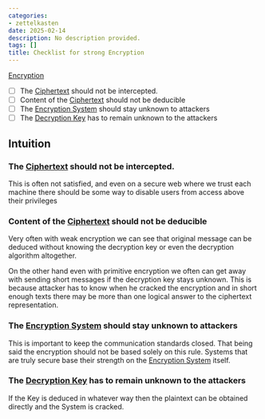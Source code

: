 ```yaml
---
categories:
- zettelkasten
date: 2025-02-14
description: No description provided.
tags: []
title: Checklist for strong Encryption
---
```


[Encryption](Encryption.md)

- [ ] The [Ciphertext](Ciphertext.md) should not be intercepted. 
- [ ] Content of the [Ciphertext](Ciphertext.md) should not be deducible
- [ ] The [Encryption System](Encryption%20System) should stay unknown to attackers
- [ ] The [Decryption Key](Decryption%20Key) has to remain unknown to the attackers

## Intuition

### The [Ciphertext](Ciphertext.md) should not be intercepted.

This is often not satisfied, and even on a secure web where we trust each machine there should be some way to disable users from access above their privileges

### Content of the [Ciphertext](Ciphertext.md) should not be deducible

Very often with weak encryption we can see that original message can be deduced without knowing the decryption key or even the decryption algorithm altogether. 

On the other hand even with primitive encryption we often can get away with sending short messages if the decryption key stays unknown. This is because attacker has to know when he cracked the encryption and in short enough texts there may be more than one logical answer to the ciphertext representation.

### The [Encryption System](Encryption%20System) should stay unknown to attackers

This is important to keep the communication standards closed. That being said the encryption should not be based solely on this rule. Systems that are truly secure base their strength on the [Encryption System](Encryption%20System) itself.

### The [Decryption Key](Decryption%20Key) has to remain unknown to the attackers

If the Key is deduced in whatever way then the plaintext can be obtained directly and the System is cracked.